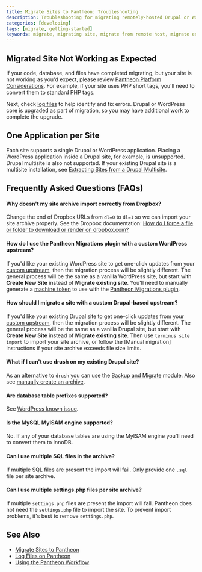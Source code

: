 ```yaml
---
title: Migrate Sites to Pantheon: Troubleshooting
description: Troubleshooting for migrating remotely-hosted Drupal or WordPress sites to Pantheon.
categories: [developing]
tags: [migrate, getting-started]
keywords: migrate, migrating site, migrate from remote host, migrate existing site, migrate from other host, migrate from another host, how to migrate an existing site, alternate host, another host, migration, migrations, migrates, move site to pantheon, move from remote host, move from current host, move hosts, changing hosting providers, how to move hosting to pantheon, import site
---
```


## Migrated Site Not Working as Expected

If your code, database, and files have completed migrating, but your site is not working as you'd expect, please review [Pantheon Platform Considerations](/docs/platform-considerations/). For example, if your site uses PHP short tags, you'll need to convert them to standard PHP tags.

Next, check [log files](https://pantheon.io/docs/logs/) to help identify and fix errors. Drupal or WordPress core is upgraded as part of migration, so you may have additional work to complete the upgrade.

## One Application per Site
Each site supports a single Drupal or WordPress application. Placing a WordPress application inside a Drupal site, for example, is unsupported. Drupal multisite is also not supported. If your existing Drupal site is a multisite installation, see [Extracting Sites from a Drupal Multisite](https://pantheon.io/docs/unwind-multisite/).

## Frequently Asked Questions (FAQs)

#### Why doesn't my site archive import correctly from Dropbox?
Change the end of Dropbox URLs from `dl=0` to `dl=1` so we can import your site archive properly. See the Dropbox documentation: [How do I force a file or folder to download or render on dropbox.com?](https://www.dropbox.com/en/help/201)

#### How do I use the Pantheon Migrations plugin with a custom WordPress upstream?

If you'd like your existing WordPress site to get one-click updates from your [custom upstream](/docs/running-custom-upstream/), then the migration process will be slightly different. The general process will be the same as a vanilla WordPress site, but start with **Create New Site** instead of **Migrate existing site**. You'll need to manually generate a [machine token](/docs/machine-tokens/) to use with the [Pantheon Migrations plugin](https://wordpress.org/plugins/bv-pantheon-migration/).

#### How should I migrate a site with a custom Drupal-based upstream?

If you'd like your existing Drupal site to get one-click updates from your [custom upstream](/docs/running-custom-upstream/), then the migration process will be slightly different. The general process will be the same as a vanilla Drupal site, but start with **Create New Site** instead of **Migrate existing site**. Then use `terminus site import` to import your site archive, or follow the [Manual migration] instructions if your site archive exceeds file size limits.

#### What if I can't use drush on my existing Drupal site?

As an alternative to `drush` you can use the [Backup and Migrate](/docs/drupal-export#create-archive-using-backup-and-migrate) module. Also see [manually create an archive](/docs/drupal-export#manually-create-archive).

#### Are database table prefixes supported?

See [WordPress known issue](/docs/wordpress-known-issues/#table-prefixes).

#### Is the MySQL MyISAM engine supported?
No. If any of your database tables are using the MyISAM engine you'll need to convert them to InnoDB.

#### Can I use multiple SQL files in the archive?

If multiple SQL files are present the import will fail. Only provide one `.sql` file per site archive.

#### Can I use multiple settings.php files per site archive?
If multiple `settings.php` files are present the import will fail. Pantheon does not need the `settings.php` file to import the site. To prevent import problems, it's best to remove `settings.php`.

## See Also
 * [Migrate Sites to Pantheon](/docs/migrate)
 * [Log Files on Pantheon](/docs/logs/)
 * [Using the Pantheon Workflow](/docs/pantheon-workflow)
